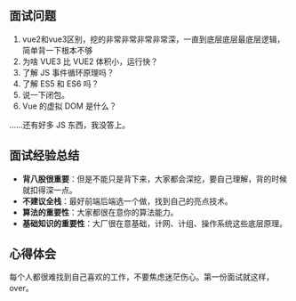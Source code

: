## 面试问题
1. vue2和vue3区别，挖的非常非常非常非常深，一直到底层底层最底层逻辑，简单背一下根本不够
2. 为啥 VUE3 比 VUE2 体积小，运行快？
3. 了解 JS 事件循环原理吗？
4. 了解 ES5 和 ES6 吗？
5. 说一下闭包。
6. Vue 的虚拟 DOM 是什么？

......还有好多 JS 东西，我没答上。

## 面试经验总结

- **背八股很重要**：但是不能只是背下来，大家都会深挖，要自己理解，背的时候就扣得深一点。
- **不建议全栈**：最好前端后端选一个做，找到自己的亮点技术。
- **算法的重要性**：大家都很在意你的算法能力。
- **基础知识的重要性**：大厂很在意基础，计网、计组、操作系统这些底层原理。

## 心得体会

每个人都很难找到自己喜欢的工作，不要焦虑迷茫伤心。第一份面试就这样，over。